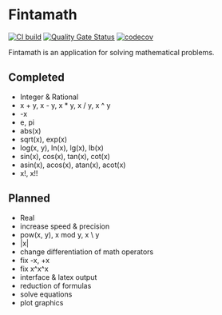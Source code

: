 # Fintamath

[![CI build](https://github.com/fintarin/old-Fintamath/actions/workflows/ci-build.yml/badge.svg)](https://github.com/fintarin/old-Fintamath/actions/workflows/ci-build.yml)
[![Quality Gate Status](https://sonarcloud.io/api/project_badges/measure?project=fintarin_old-Fintamath&metric=alert_status)](https://sonarcloud.io/summary/new_code?id=fintarin_old-Fintamath)
[![codecov](https://codecov.io/gh/fintarin/old-Fintamath/branch/master/graph/badge.svg?token=JL6F07XOK7)](https://codecov.io/gh/fintarin/old-Fintamath)

Fintamath is an application for solving mathematical problems.

## Completed

* Integer & Rational
* x + y, x - y, x * y, x / y, x ^ y
* -x
* e, pi
* abs(x)
* sqrt(x), exp(x)
* log(x, y), ln(x), lg(x), lb(x)
* sin(x), cos(x), tan(x), cot(x)
* asin(x), acos(x), atan(x), acot(x)
* x!, x!!

## Planned

* Real
* increase speed & precision
* pow(x, y), x mod y, x \ y
* |x|
* change differentiation of math operators
* fix -x, +x
* fix x^x^x
* interface & latex output
* reduction of formulas
* solve equations
* plot graphics
